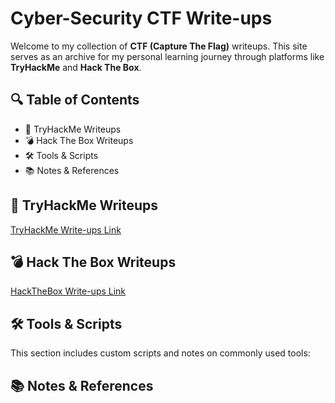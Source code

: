 # Cyber-Security CTF Write-ups

Welcome to my collection of **CTF (Capture The Flag)** writeups. This site serves as an archive for my personal learning journey through platforms like **TryHackMe** and **Hack The Box**.

## 🔍 Table of Contents

- 🔐 TryHackMe Writeups
- 💣 Hack The Box Writeups
- 🛠 Tools & Scripts
- 📚 Notes & References

## 🔐 TryHackMe Writeups

[TryHackMe Write-ups Link](/tryhackme)

## 💣 Hack The Box Writeups

[HackTheBox Write-ups Link](/hackthebox)

## 🛠 Tools & Scripts

This section includes custom scripts and notes on commonly used tools:

## 📚 Notes & References
